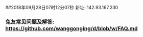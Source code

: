 ##2018年09月28日07时12分07秒 新址: 142.93.167.230
### 兔友常见问题及解答: https://github.com/wanggonging/d/blob/w/FAQ.md

